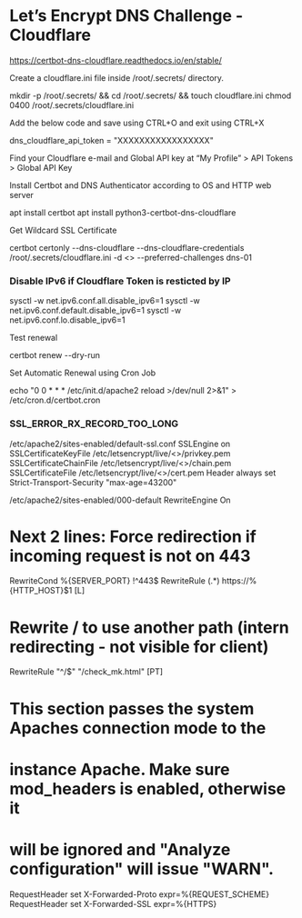 # Let’s Encrypt DNS Challenge - Cloudflare

https://certbot-dns-cloudflare.readthedocs.io/en/stable/

Create a cloudflare.ini file inside /root/.secrets/ directory.

mkdir -p /root/.secrets/ && cd /root/.secrets/ && touch cloudflare.ini
chmod 0400 /root/.secrets/cloudflare.ini

Add the below code and save using CTRL+O and exit using CTRL+X

dns_cloudflare_api_token = "XXXXXXXXXXXXXXXXX"

Find your Cloudflare e-mail and Global API key at “My Profile” > API Tokens > Global API Key

Install Certbot and DNS Authenticator according to OS and HTTP web server

apt install certbot
apt install python3-certbot-dns-cloudflare

Get Wildcard SSL Certificate

certbot certonly --dns-cloudflare --dns-cloudflare-credentials /root/.secrets/cloudflare.ini -d <<FQDN>> --preferred-challenges dns-01

### Disable IPv6 if Cloudflare Token is resticted by IP
sysctl -w net.ipv6.conf.all.disable_ipv6=1
sysctl -w net.ipv6.conf.default.disable_ipv6=1
sysctl -w net.ipv6.conf.lo.disable_ipv6=1

Test renewal

certbot renew --dry-run

Set Automatic Renewal using Cron Job

echo "0 0 * * *  /etc/init.d/apache2 reload >/dev/null 2>&1" > /etc/cron.d/certbot.cron

### SSL_ERROR_RX_RECORD_TOO_LONG

/etc/apache2/sites-enabled/default-ssl.conf
SSLEngine on
SSLCertificateKeyFile /etc/letsencrypt/live/<<fqdn>>/privkey.pem
SSLCertificateChainFile /etc/letsencrypt/live/<<fqdn>>/chain.pem
SSLCertificateFile /etc/letsencrypt/live/<<fqdn>>/cert.pem
Header always set Strict-Transport-Security "max-age=43200"



/etc/apache2/sites-enabled/000-default
RewriteEngine On
# Next 2 lines: Force redirection if incoming request is not on 443
RewriteCond %{SERVER_PORT} !^443$
RewriteRule (.*) https://%{HTTP_HOST}$1 [L]
# Rewrite / to use another path (intern redirecting - not visible for client)
RewriteRule    "^/$"  "/check_mk.html" [PT]
# This section passes the system Apaches connection mode to the
# instance Apache. Make sure mod_headers is enabled, otherwise it
# will be ignored and "Analyze configuration" will issue "WARN".
<IfModule headers_module>
    RequestHeader set X-Forwarded-Proto expr=%{REQUEST_SCHEME}
    RequestHeader set X-Forwarded-SSL expr=%{HTTPS}
</IfModule>







